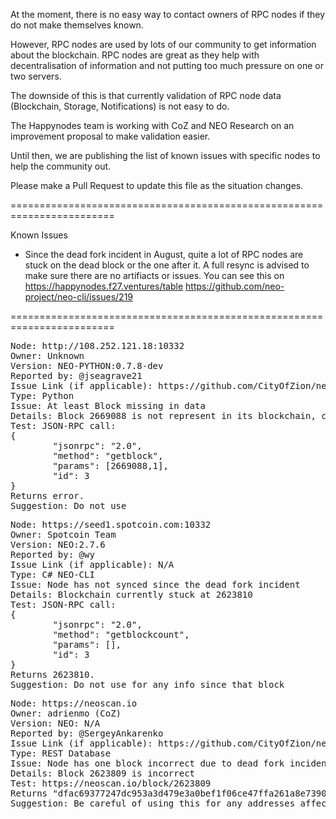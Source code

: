 At the moment, there is no easy way to contact owners of RPC nodes if they do not make themselves known.

However, RPC nodes are used by lots of our community to get information about the blockchain. RPC nodes are great as they help with decentralisation of information and not putting too much pressure on one or two servers.

The downside of this is that currently validation of RPC node data (Blockchain, Storage, Notifications) is not easy to do.

The Happynodes team is working with CoZ and NEO Research on an improvement proposal to make validation easier.

Until then, we are publishing the list of known issues with specific nodes to help the community out.

Please make a Pull Request to update this file as the situation changes.

========================================================================

Known Issues

- Since the dead fork incident in August, quite a lot of RPC nodes are stuck on the dead block or the one after it.
A full resync is advised to make sure there are no artifiacts or issues. You can see this on https://happynodes.f27.ventures/table
https://github.com/neo-project/neo-cli/issues/219

========================================================================

<pre>
Node: http://108.252.121.18:10332
Owner: Unknown
Version: NEO-PYTHON:0.7.8-dev
Reported by: @jseagrave21
Issue Link (if applicable): https://github.com/CityOfZion/neo-python/issues/578
Type: Python
Issue: At least Block missing in data
Details: Block 2669088 is not represent in its blockchain, causing account balance issues
Test: JSON-RPC call:
{
        "jsonrpc": "2.0",
        "method": "getblock",
        "params": [2669088,1],
        "id": 3
}
Returns error.
Suggestion: Do not use
</pre>

<pre>
Node: https://seed1.spotcoin.com:10332
Owner: Spotcoin Team
Version: NEO:2.7.6
Reported by: @wy
Issue Link (if applicable): N/A
Type: C# NEO-CLI
Issue: Node has not synced since the dead fork incident
Details: Blockchain currently stuck at 2623810
Test: JSON-RPC call:
{
        "jsonrpc": "2.0",
        "method": "getblockcount",
        "params": [],
        "id": 3
}
Returns 2623810.
Suggestion: Do not use for any info since that block
</pre>

<pre>
Node: https://neoscan.io
Owner: adrienmo (CoZ)
Version: NEO: N/A
Reported by: @SergeyAnkarenko
Issue Link (if applicable): https://github.com/CityOfZion/neo-scan/issues/332
Type: REST Database
Issue: Node has one block incorrect due to dead fork incident
Details: Block 2623809 is incorrect
Test: https://neoscan.io/block/2623809
Returns "dfac69377247dc953a3d479e3a0bef1f06ce47ffa261a8e7390d6cefe955fddb".
Suggestion: Be careful of using this for any addresses affected by this block.
</pre>
